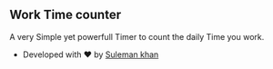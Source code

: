## Work Time counter

A very Simple yet powerfull Timer to count the daily Time you work.

- Developed with &#x2665; by [Suleman khan](https://www.linkedin.com/in/m-suleman-ibrahim-0a170013b/)
